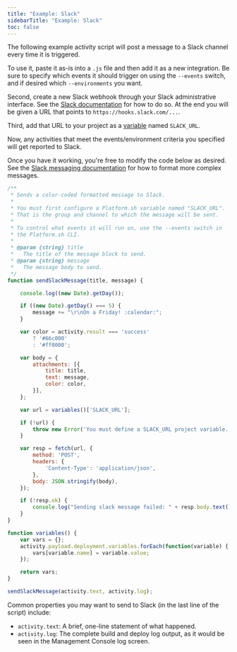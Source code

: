 ```yaml
---
title: "Example: Slack"
sidebarTitle: "Example: Slack"
toc: false
---
```


The following example activity script will post a message to a Slack channel every time it is triggered.

To use it, paste it as-is into a `.js` file and then add it as a new integration.  Be sure to specify which events it should trigger on using the `--events` switch, and if desired which `--environments` you want.

Second, create a new Slack webhook through your Slack administrative interface.  See the [Slack documentation](https://api.slack.com/messaging) for how to do so.  At the end you will be given a URL that points to `https://hooks.slack.com/...`.

Third, add that URL to your project as a [variable](/development/variables.md) named `SLACK_URL`.

Now, any activities that meet the events/environment criteria you specified will get reported to Slack.

Once you have it working, you're free to modify the code below as desired.  See the [Slack messaging documentation](https://api.slack.com/messaging/composing/layouts) for how to format more complex messages.

```javascript
/**
 * Sends a color-coded formatted message to Slack.
 *
 * You must first configure a Platform.sh variable named "SLACK_URL".
 * That is the group and channel to which the message will be sent.
 *
 * To control what events it will run on, use the --events switch in
 * the Platform.sh CLI.
 *
 * @param {string} title
 *   The title of the message block to send.
 * @param {string} message
 *   The message body to send.
 */
function sendSlackMessage(title, message) {

    console.log((new Date).getDay());

    if ((new Date).getDay() === 5) {
        message += "\r\nOn a Friday! :calendar:";
    }

    var color = activity.result === 'success'
        ? '#66c000'
        : '#ff0000';

    var body = {
        attachments: [{
            title: title,
            text: message,
            color: color,
        }],
    };

    var url = variables()['SLACK_URL'];

    if (!url) {
        throw new Error('You must define a SLACK_URL project variable.');
    }

    var resp = fetch(url, {
        method: 'POST',
        headers: {
            'Content-Type': 'application/json',
        },
        body: JSON.stringify(body),
    });

    if (!resp.ok) {
        console.log("Sending slack message failed: " + resp.body.text());
    }
}

function variables() {
    var vars = {};
    activity.payload.deployment.variables.forEach(function(variable) {
        vars[variable.name] = variable.value;
    });

    return vars;
}

sendSlackMessage(activity.text, activity.log);
```

Common properties you may want to send to Slack (in the last line of the script) include:

* `activity.text`: A brief, one-line statement of what happened.
* `activity.log`: The complete build and deploy log output, as it would be seen in the Management Console log screen.
